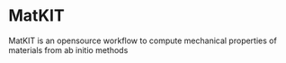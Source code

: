 # MatKIT
MatKIT is an opensource workflow to compute mechanical properties of materials from ab initio methods
